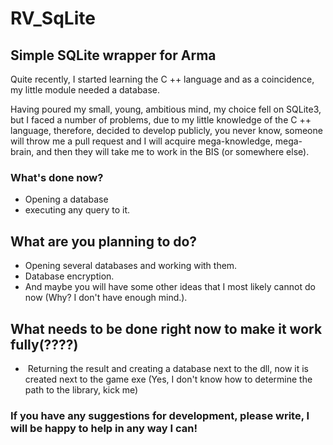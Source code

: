 # RV_SqLite
## Simple SQLite wrapper for Arma

Quite recently, I started learning the C ++ language and as a coincidence, my little module needed a database.

Having poured my small, young, ambitious mind, my choice fell on SQLite3, but I faced a number of problems, due to my little knowledge of the C ++ language, therefore, decided to develop publicly, you never know, someone will throw me a pull request and I will acquire mega-knowledge, mega-brain, and then they will take me to work in the BIS (or somewhere else).


### What's done now?
- Opening a database
- executing any query to it.

## What are you planning to do?
- Opening several databases and working with them.
- Database encryption.
- And maybe you will have some other ideas that I most likely cannot do now (Why? I don't have enough mind.).

## What needs to be done right now to make it work fully(????)
- ﻿ Returning the result and creating a database next to the dll, now it is created next to the game exe (Yes, I don't know how to determine the path to the library, kick me)

### If you have any suggestions for development, please write, I will be happy to help in any way I can!
